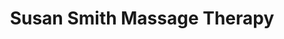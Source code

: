 ---
title: "Susan Smith Massage Therapy"
url: /creston/susan-smith-massage-therapy/
shop: massage
---